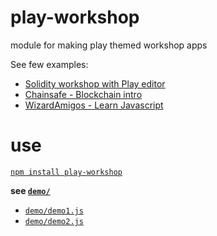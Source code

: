 # play-workshop
module for making play themed workshop apps

See few examples:
- [Solidity workshop with Play editor](https://playproject-io-archive.github.io/workshop-solidity/)
- [Chainsafe - Blockchain intro](https://ninabreznik.github.io/play-workshop-chainsafe-blockchainbootcamp-introduction/)
- [WizardAmigos - Learn Javascript](https://wizardamigos.com/workshop_app/)

# use
[`npm install play-workshop`](https://www.npmjs.com/package/play-workshop)

**see [`demo/`](https://github.com/playproject-io/play-workshop/tree/master/demo)**
  * [`demo/demo1.js`](./demo/demo1.js)
  * [`demo/demo2.js`](./demo/demo2.js)
